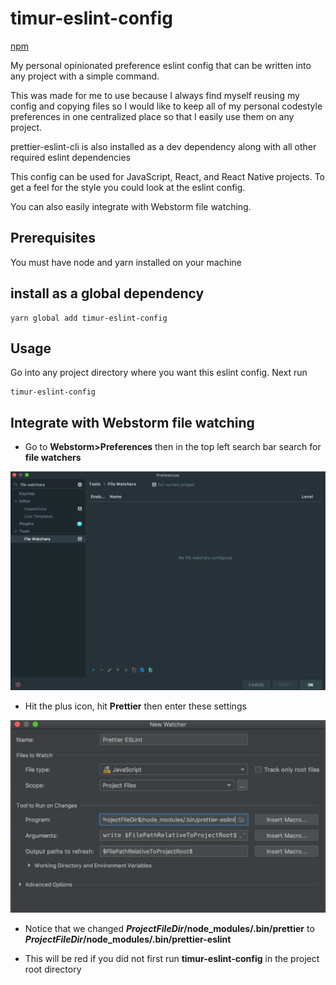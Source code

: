 # timur-eslint-config

[npm](https://www.npmjs.com/package/timur-eslint-config)

My personal opinionated preference eslint config that can be written into any project with a simple command. 

This was made for me to use because I always find myself reusing my config and copying files so I would like to keep all of my personal codestyle preferences in one centralized place so that I easily use them on any project.

prettier-eslint-cli is also installed as a dev dependency along with all other required eslint dependencies 

This config can be used for JavaScript, React, and React Native projects. To get a feel for the style you could look at the eslint config. 

You can also easily integrate with Webstorm file watching.

## Prerequisites

You must have node and yarn installed on your machine

## install as a global dependency

```
yarn global add timur-eslint-config
```

## Usage

Go into any project directory where you want this eslint config. Next run 
```
timur-eslint-config
```

## Integrate with Webstorm file watching

- Go to __Webstorm>Preferences__ then in the top left search bar search for __file watchers__


![file watchers](https://github.com/timurtu/timur-eslint-config/raw/master/file-watchers.png "file watchers")

- Hit the plus icon, hit __Prettier__ then enter these settings

![settings](https://github.com/timurtu/timur-eslint-config/raw/master/settings.png "settings")

- Notice that we changed __$ProjectFileDir$/node_modules/.bin/prettier__ to __$ProjectFileDir$/node_modules/.bin/prettier-eslint__

- This will be red if you did not first run __timur-eslint-config__ in the project root directory

